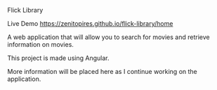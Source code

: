 Flick Library

Live Demo https://zenitopires.github.io/flick-library/home

A web application that will allow you to search for movies and retrieve information on movies.

This project is made using Angular.

More information will be placed here as I continue working on the application.
